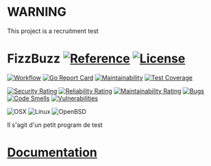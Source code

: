 # WARNING
This project is a recruitment test

# FizzBuzz [![Reference](https://pkg.go.dev/badge/github.com/anotherhope/FizzBuzz.svg)](https://pkg.go.dev/github.com/anotherhope/FizzBuzz) [![License](https://img.shields.io:/github/license/anotherhope/FizzBuzz)](https://github.com/anotherhope/FizzBuzz/blob/main/LICENSE.md)

[![Workflow](https://img.shields.io/github/actions/workflow/status/anotherhope/FizzBuzz/build.yml)](https://github.com/anotherhope/FizzBuzz/actions/workflows/build.yml)
[![Go Report Card](https://goreportcard.com/badge/github.com/anotherhope/FizzBuzz)](https://goreportcard.com/report/github.com/anotherhope/FizzBuzz)
[![Maintainability](https://api.codeclimate.com/v1/badges/d5102bdf5504b9ce56ce/maintainability)](https://codeclimate.com/github/anotherhope/FizzBuzz/maintainability)
[![Test Coverage](https://api.codeclimate.com/v1/badges/d5102bdf5504b9ce56ce/test_coverage)](https://codeclimate.com/github/anotherhope/FizzBuzz/test_coverage)

[![Security Rating](https://sonarcloud.io/api/project_badges/measure?project=anotherhope_FizzBuzz&metric=security_rating)](https://sonarcloud.io/summary/new_code?id=anotherhope_FizzBuzz)
[![Reliability Rating](https://sonarcloud.io/api/project_badges/measure?project=anotherhope_FizzBuzz&metric=reliability_rating)](https://sonarcloud.io/summary/new_code?id=anotherhope_FizzBuzz)
[![Maintainability Rating](https://sonarcloud.io/api/project_badges/measure?project=anotherhope_FizzBuzz&metric=sqale_rating)](https://sonarcloud.io/summary/new_code?id=anotherhope_FizzBuzz)
[![Bugs](https://sonarcloud.io/api/project_badges/measure?project=anotherhope_FizzBuzz&metric=bugs)](https://sonarcloud.io/summary/new_code?id=anotherhope_FizzBuzz)
[![Code Smells](https://sonarcloud.io/api/project_badges/measure?project=anotherhope_FizzBuzz&metric=code_smells)](https://sonarcloud.io/summary/new_code?id=anotherhope_FizzBuzz)
[![Vulnerabilities](https://sonarcloud.io/api/project_badges/measure?project=anotherhope_FizzBuzz&metric=vulnerabilities)](https://sonarcloud.io/summary/new_code?id=anotherhope_FizzBuzz)


![OSX](https://img.shields.io/badge/OSX%20(amd%7Carm)-595959?logo=apple&logoColor=F0F0F0)
![Linux](https://img.shields.io/badge/Linux%20(amd%7Carm)-595959?logo=linux&logoColor=F0F0F0)
![OpenBSD](https://img.shields.io/badge/OpenBSD%20(amd%7Carm)-595959?logo=openbsd&logoColor=F0F0F0)

Il s'agit d'un petit program de test

# [Documentation](app "FizzBuzz")